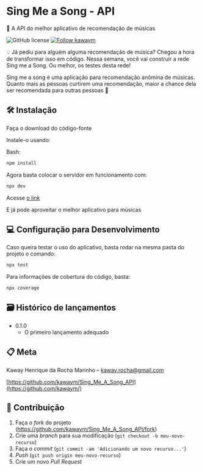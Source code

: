 # Sing Me a Song - API

📜 A API do melhor aplicativo de recomendação de músicas

   <img alt="GitHub license" src="https://img.shields.io/github/license/devgabrieldejesus/readme-model?color=4A90E2&label=LICENSE&logo=3C424B&logoColor=3C424B&style=for-the-badge&labelColor=222222" />

  <a href="https://github.com/kawaym">
    <img alt="Follow kawaym" src="https://img.shields.io/static/v1?label=Follow&message=kawaym&style=for-the-badge&color=4A90E2&labelColor=222222" />
  </a>
</p>

💡 Já pediu para alguém alguma recomendação de música? Chegou a hora de transformar isso em código. Nessa semana, você vai construir a rede Sing me a Song. Ou melhor, os testes desta rede!

Sing me a song é uma aplicação para recomendação anômina de músicas. Quanto mais as pessoas curtirem uma recomendação, maior a chance dela ser recomendada para outras pessoas 🙂

## 🛠 Instalação

Faça o download do código-fonte

Instale-o usando:

Bash:

```sh
npm install
```

Agora basta colocar o servidor em funcionamento com:

```sh
npx dev
```

Acesse <a href="localhost:5000">o link </a>

E já pode aproveitar o melhor aplicativo para músicas

## 💻 Configuração para Desenvolvimento

Caso queira testar o uso do aplicativo, basta rodar na mesma pasta do projeto o comando:

```sh
npx test
```

Para informações de cobertura do código, basta:

```sh
npx coverage
```

## 🗃 Histórico de lançamentos

- 0.1.0
  - O primeiro lançamento adequado

## 📋 Meta

Kaway Henrique da Rocha Marinho – kaway.rocha@gmail.com

[https://github.com/kawaym/Sing_Me_A_Song_API](https://github.com/kawaym/)

## 🚀 Contribuição

1. Faça o _fork_ do projeto (<https://github.com/kawaym/Sing_Me_A_Song_API/fork>)
2. Crie uma _branch_ para sua modificação (`git checkout -b meu-novo-recurso`)
3. Faça o _commit_ (`git commit -am 'Adicionando um novo recurso...'`)
4. _Push_ (`git push origin meu-novo-recurso`)
5. Crie um novo _Pull Request_
